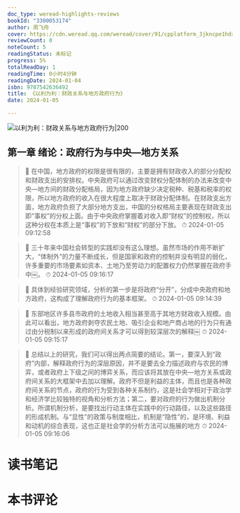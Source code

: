```yaml
---
doc_type: weread-highlights-reviews
bookId: "3300053174"
author: 周飞舟
cover: https://cdn.weread.qq.com/weread/cover/91/cpplatform_3jkncpe1hdx7zhwmqkf3yx/t7_cpplatform_3jkncpe1hdx7zhwmqkf3yx1679453379.jpg
reviewCount: 0
noteCount: 5
readingStatus: 未标记
progress: 5%
totalReadDay: 1
readingTime: 0小时4分钟
readingDate: 2024-01-04
isbn: 9787542636492
title: 《以利为利：财政关系与地方政府行为》
date: 2024-01-05

---
```


![ 以利为利：财政关系与地方政府行为|200](https://cdn.weread.qq.com/weread/cover/91/cpplatform_3jkncpe1hdx7zhwmqkf3yx/t7_cpplatform_3jkncpe1hdx7zhwmqkf3yx1679453379.jpg)


## 第一章 绪论：政府行为与中央—地方关系

> 📌 在中国，地方政府的权限是很有限的，主要是拥有财政收入的部分分配权和财政支出的安排权。中央政府可以通过改变财权分配体制的办法来改变中央—地方间的财政分配格局，因为地方政府缺少决定税种、税基和税率的权限，所以地方政府的收入在很大程度上取决于财政分配体制。在财政支出方面，地方政府负担了大部分地方支出，中国的分权格局主要表现在财政支出即“事权”的分权上面。由于中央政府掌握着对收入即“财权”的控制权，所以这种分权在本质上是“事权”的下放和“财权”的部分下放。 
> ⏱ 2024-01-05 09:12:58 

> 📌 三十年来中国社会转型的实践却没有这么理想。虽然市场的作用不断扩大，“体制外”的力量不断成长，但是国家和政府的控制并没有明显的弱化，许多重要的市场要素如资本、土地乃至劳动力的配置权力仍然掌握在政府手中￼。 
> ⏱ 2024-01-05 09:16:17 

> 📌 具体到经验研究领域，分析的第一步是将政府“分开”，分成中央政府和地方政府，这构成了理解政府行为的基本框架。 
> ⏱ 2024-01-05 09:14:39 

> 📌 东部地区许多县市政府的土地收入相当甚至高于其地方财政收入规模。由此可以看出，地方政府剥夺农民土地、吸引企业和地产商占地的行为只有通过由分税制以来形成的政府间关系才可以得到较深层次的解释￼ 
> ⏱ 2024-01-05 09:15:17 

> 📌 总结以上的研究，我们可以得出两点简要的结论。第一，要深入到“政府”内部，解释政府行为的深层原因，并不是要去全力描述政府与农民的博弈，或者政府上下级之间的博弈关系，而应该将其放在中央—地方关系或政府间关系的大框架中去加以理解。政府不但是利益的主体，而且也是各种政府间关系的节点，政府的行为受到各种关系制约，这是社会学相对于政治学和经济学比较独特的视角和分析方法；第二，要对政府的行为做出机制分析。所谓机制分析，是要找出行动主体在实践中的行动路径，以及这些路径的形成机制。与“显性”的政策与制度相比，机制是“隐性”的，是环境、利益和动机的综合表现，这也正是社会学的分析方法可以施展的地方 
> ⏱ 2024-01-05 09:16:06 


# 读书笔记


# 本书评论
